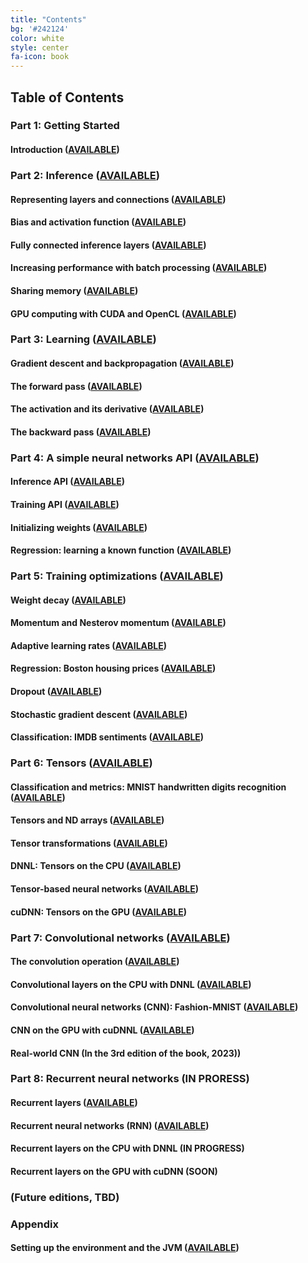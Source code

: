 ```yaml
---
title: "Contents"
bg: '#242124'
color: white
style: center
fa-icon: book
---
```

## Table of Contents

### Part 1: Getting Started

#### Introduction ([AVAILABLE](https://www.patreon.com/deep_learning?ref=11))

### Part 2: Inference ([AVAILABLE](https://www.patreon.com/deep_learning?ref=20))

#### Representing layers and connections ([AVAILABLE](https://www.patreon.com/deep_learning?ref=21))

#### Bias and activation function ([AVAILABLE](https://www.patreon.com/deep_learning/?ref=22))

#### Fully connected inference layers ([AVAILABLE](https://www.patreon.com/deep_learning?ref=23))

#### Increasing performance with batch processing ([AVAILABLE](https://www.patreon.com/deep_learning?ref=24))

#### Sharing memory ([AVAILABLE](https://www.patreon.com/deep_learning?ref=25))

#### GPU computing with CUDA and OpenCL ([AVAILABLE](https://www.patreon.com/deep_learning?ref=26))

### Part 3: Learning ([AVAILABLE](https://www.patreon.com/deep_learning?ref=30))

#### Gradient descent and backpropagation ([AVAILABLE](https://www.patreon.com/deep_learning?ref=31))

#### The forward pass ([AVAILABLE](https://www.patreon.com/deep_learning?ref=32))

#### The activation and its derivative ([AVAILABLE](https://www.patreon.com/deep_learning?ref=33))

#### The backward pass ([AVAILABLE](https://www.patreon.com/deep_learning?ref=34))

### Part 4: A simple neural networks API ([AVAILABLE](https://www.patreon.com/deep_learning?ref=40))

#### Inference API ([AVAILABLE](https://www.patreon.com/deep_learning?ref=41))

#### Training API ([AVAILABLE](https://www.patreon.com/deep_learning?ref=42))

#### Initializing weights ([AVAILABLE](https://www.patreon.com/deep_learning?ref=43))

#### Regression: learning a known function ([AVAILABLE](https://www.patreon.com/deep_learning?ref=44))

### Part 5: Training optimizations ([AVAILABLE](https://www.patreon.com/deep_learning?ref=50))

#### Weight decay ([AVAILABLE](https://www.patreon.com/deep_learning?ref=51))

#### Momentum and Nesterov momentum ([AVAILABLE](https://www.patreon.com/deep_learning?ref=52))

#### Adaptive learning rates ([AVAILABLE](https://www.patreon.com/deep_learning?ref=53))

#### Regression: Boston housing prices ([AVAILABLE](https://www.patreon.com/deep_learning?ref=54))

#### Dropout ([AVAILABLE](https://www.patreon.com/deep_learning?ref=55))

#### Stochastic gradient descent ([AVAILABLE](https://www.patreon.com/deep_learning?ref=56))

#### Classification: IMDB sentiments ([AVAILABLE](https://www.patreon.com/deep_learning?ref=57))

### Part 6: Tensors ([AVAILABLE](https://www.patreon.com/deep_learning?ref=60))

#### Classification and metrics: MNIST handwritten digits recognition ([AVAILABLE](https://www.patreon.com/deep_learning?ref=61))

#### Tensors and ND arrays ([AVAILABLE](https://www.patreon.com/deep_learning?ref=62))

#### Tensor transformations ([AVAILABLE](https://www.patreon.com/deep_learning?ref=63))

#### DNNL: Tensors on the CPU ([AVAILABLE](https://www.patreon.com/deep_learning?ref=64))

#### Tensor-based neural networks ([AVAILABLE](https://www.patreon.com/deep_learning?ref=65))

#### cuDNN: Tensors on the GPU ([AVAILABLE](https://www.patreon.com/deep_learning?ref=66))

### Part 7: Convolutional networks ([AVAILABLE](https://www.patreon.com/deep_learning?ref=70))

#### The convolution operation ([AVAILABLE](https://www.patreon.com/deep_learning?ref=71))

#### Convolutional layers on the CPU with DNNL ([AVAILABLE](https://www.patreon.com/deep_learning?ref=72))

#### Convolutional neural networks (CNN): Fashion-MNIST ([AVAILABLE](https://www.patreon.com/deep_learning?ref=73))

#### CNN on the GPU with cuDNNL ([AVAILABLE](https://www.patreon.com/deep_learning?ref=74))

#### Real-world CNN (In the 3rd edition of the book, 2023))

### Part 8: Recurrent neural networks (IN PRORESS)

#### Recurrent layers ([AVAILABLE](https://www.patreon.com/deep_learning?ref=81))

####  Recurrent neural networks (RNN) ([AVAILABLE](https://www.patreon.com/deep_learning?ref=82))

####  Recurrent layers on the CPU with DNNL (IN PROGRESS)

####  Recurrent layers on the GPU with cuDNN (SOON)

### (Future editions, TBD)

### Appendix

#### Setting up the environment and the JVM ([AVAILABLE](https://www.patreon.com/deep_learning?ref=appendix))
